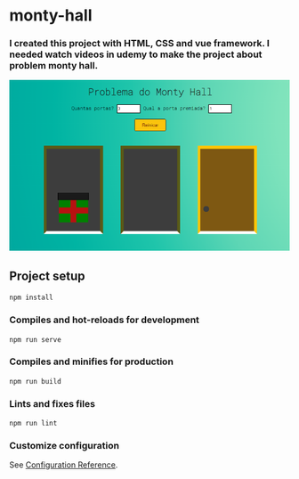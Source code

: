 

# monty-hall

### I created this project with HTML, CSS and vue framework. I needed watch  videos in udemy to make the project about problem monty hall. 

<img src='./public/images/monty-hall.png' />

## Project setup
```
npm install
```

### Compiles and hot-reloads for development
```
npm run serve
```

### Compiles and minifies for production
```
npm run build
```

### Lints and fixes files
```
npm run lint
```

### Customize configuration
See [Configuration Reference](https://cli.vuejs.org/config/).
